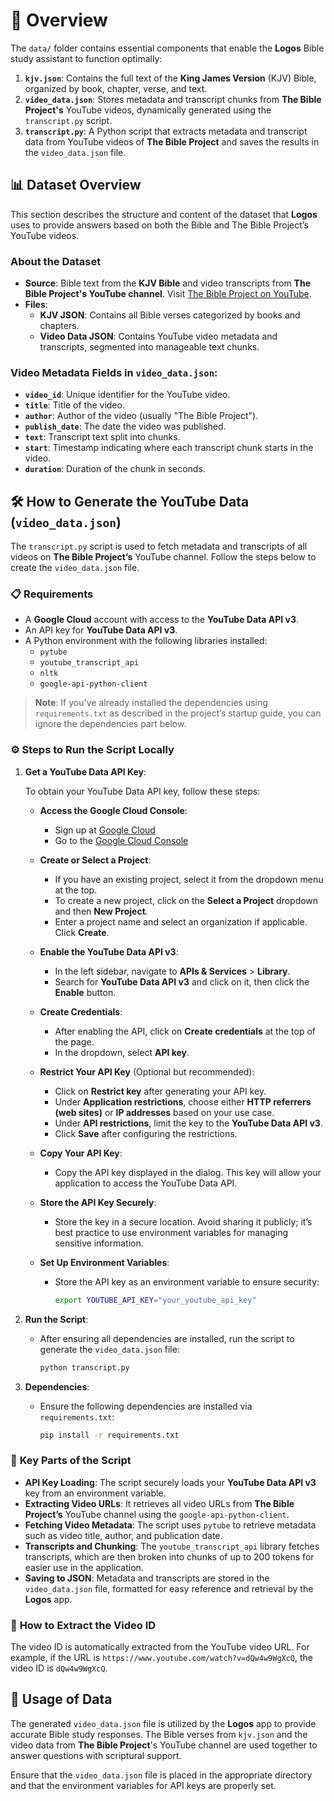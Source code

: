 # 📑 **Overview**

The `data/` folder contains essential components that enable the **Logos** Bible study assistant to function optimally:

1. **`kjv.json`**: Contains the full text of the **King James Version** (KJV) Bible, organized by book, chapter, verse, and text.
2. **`video_data.json`**: Stores metadata and transcript chunks from **The Bible Project's** YouTube videos, dynamically generated using the `transcript.py` script.
3. **`transcript.py`**: A Python script that extracts metadata and transcript data from YouTube videos of **The Bible Project** and saves the results in the `video_data.json` file.

## 📊 **Dataset Overview**

This section describes the structure and content of the dataset that **Logos** uses to provide answers based on both the Bible and The Bible Project’s YouTube videos.

### **About the Dataset**

- **Source**: Bible text from the **KJV Bible** and video transcripts from **The Bible Project's YouTube channel**. Visit [The Bible Project on YouTube](https://www.youtube.com/@bibleproject).
- **Files**:
  - **KJV JSON**: Contains all Bible verses categorized by books and chapters.
  - **Video Data JSON**: Contains YouTube video metadata and transcripts, segmented into manageable text chunks.

### **Video Metadata Fields in `video_data.json`**:

- **`video_id`**: Unique identifier for the YouTube video.
- **`title`**: Title of the video.
- **`author`**: Author of the video (usually "The Bible Project").
- **`publish_date`**: The date the video was published.
- **`text`**: Transcript text split into chunks.
- **`start`**: Timestamp indicating where each transcript chunk starts in the video.
- **`duration`**: Duration of the chunk in seconds.

## 🛠️ **How to Generate the YouTube Data (`video_data.json`)**

The `transcript.py` script is used to fetch metadata and transcripts of all videos on **The Bible Project’s** YouTube channel. Follow the steps below to create the `video_data.json` file.

### 📋 **Requirements**

- A **Google Cloud** account with access to the **YouTube Data API v3**.
- An API key for **YouTube Data API v3**.
- A Python environment with the following libraries installed:
  - `pytube`
  - `youtube_transcript_api`
  - `nltk`
  - `google-api-python-client`

> **Note**: If you've already installed the dependencies using `requirements.txt` as described in the project’s startup guide, you can ignore the dependencies part below.

### ⚙️ **Steps to Run the Script Locally**

1. **Get a YouTube Data API Key**:

   To obtain your YouTube Data API key, follow these steps:

   - **Access the Google Cloud Console**:

     - Sign up at [Google Cloud](https://console.cloud.google.com/)
     - Go to the [Google Cloud Console](https://console.cloud.google.com/)

   - **Create or Select a Project**:

     - If you have an existing project, select it from the dropdown menu at the top.
     - To create a new project, click on the **Select a Project** dropdown and then **New Project**.
     - Enter a project name and select an organization if applicable. Click **Create**.

   - **Enable the YouTube Data API v3**:

     - In the left sidebar, navigate to **APIs & Services** > **Library**.
     - Search for **YouTube Data API v3** and click on it, then click the **Enable** button.

   - **Create Credentials**:

     - After enabling the API, click on **Create credentials** at the top of the page.
     - In the dropdown, select **API key**.

   - **Restrict Your API Key** (Optional but recommended):

     - Click on **Restrict key** after generating your API key.
     - Under **Application restrictions**, choose either **HTTP referrers (web sites)** or **IP addresses** based on your use case.
     - Under **API restrictions**, limit the key to the **YouTube Data API v3**.
     - Click **Save** after configuring the restrictions.

   - **Copy Your API Key**:

     - Copy the API key displayed in the dialog. This key will allow your application to access the YouTube Data API.

   - **Store the API Key Securely**:

     - Store the key in a secure location. Avoid sharing it publicly; it’s best practice to use environment variables for managing sensitive information.

   - **Set Up Environment Variables**:
     - Store the API key as an environment variable to ensure security:
       ```bash
       export YOUTUBE_API_KEY="your_youtube_api_key"
       ```

2. **Run the Script**:

   - After ensuring all dependencies are installed, run the script to generate the `video_data.json` file:
     ```bash
     python transcript.py
     ```

3. **Dependencies**:

   - Ensure the following dependencies are installed via `requirements.txt`:
     ```bash
     pip install -r requirements.txt
     ```

### 🧩 **Key Parts of the Script**

- **API Key Loading**: The script securely loads your **YouTube Data API v3** key from an environment variable.
- **Extracting Video URLs**: It retrieves all video URLs from **The Bible Project’s** YouTube channel using the `google-api-python-client`.
- **Fetching Video Metadata**: The script uses `pytube` to retrieve metadata such as video title, author, and publication date.
- **Transcripts and Chunking**: The `youtube_transcript_api` library fetches transcripts, which are then broken into chunks of up to 200 tokens for easier use in the application.
- **Saving to JSON**: Metadata and transcripts are stored in the `video_data.json` file, formatted for easy reference and retrieval by the **Logos** app.

### 🔑 **How to Extract the Video ID**

The video ID is automatically extracted from the YouTube video URL. For example, if the URL is `https://www.youtube.com/watch?v=dQw4w9WgXcQ`, the video ID is `dQw4w9WgXcQ`.

## 📜 **Usage of Data**

The generated `video_data.json` file is utilized by the **Logos** app to provide accurate Bible study responses. The Bible verses from `kjv.json` and the video data from **The Bible Project**'s YouTube channel are used together to answer questions with scriptural support.

Ensure that the `video_data.json` file is placed in the appropriate directory and that the environment variables for API keys are properly set.
